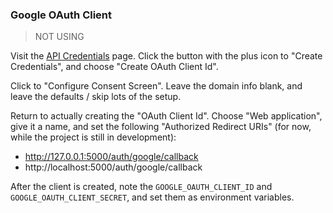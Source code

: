 ### Google OAuth Client

> NOT USING

Visit the [API Credentials](https://console.cloud.google.com/apis/credentials) page. Click the button with the plus icon to "Create Credentials", and choose "Create OAuth Client Id".

Click to "Configure Consent Screen". Leave the domain info blank, and leave the defaults / skip lots of the setup.


Return to actually creating the "OAuth Client Id". Choose "Web application", give it a name, and set the following "Authorized Redirect URIs" (for now, while the project is still in development):

  + http://127.0.0.1:5000/auth/google/callback
  + http://localhost:5000/auth/google/callback

After the client is created, note the `GOOGLE_OAUTH_CLIENT_ID` and `GOOGLE_OAUTH_CLIENT_SECRET`, and set them as environment variables.
